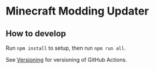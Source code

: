 # Minecraft Modding Updater

## How to develop

Run `npm install` to setup, then run `npm run all`.

See [Versioning](https://github.com/actions/toolkit/blob/master/docs/action-versioning.md)
for versioning of GitHub Actions.

